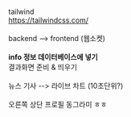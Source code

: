 tailwind<br>
https://tailwindcss.com/
<br><br>
backend --> frontend (웹소켓)<br><br>
**info 정보 데이터베이스에 넣기**<br>
결과화면 준비 & 띄우기<br><br>
뉴스 기사 --> 라이브 차트 (10초단위?)<br><br>
오른쪽 상단 프로필 동그라미 ㅎㅎ
